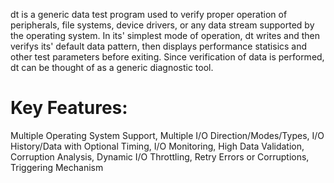 dt is a generic data test program used to verify proper operation of
peripherals, file systems, device drivers, or any data stream supported by the
operating system. In its' simplest mode of operation, dt writes and then
verifys its' default data pattern, then displays performance statisics and other
test parameters before exiting.  Since verification of data is performed,
dt can be thought of as a generic diagnostic tool.

Key Features:
=============
Multiple Operating System Support, Multiple I/O Direction/Modes/Types,
I/O History/Data with Optional Timing, I/O Monitoring, High Data Validation,
Corruption Analysis, Dynamic I/O Throttling, Retry Errors or Corruptions,
Triggering Mechanism

